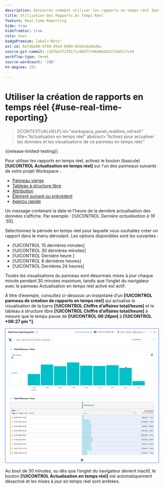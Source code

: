 ```yaml
---
description: Découvrez comment utiliser les rapports en temps réel dans Analysis Workspace.
title: Utilisation Des Rapports En Temps Réel
feature: Real-time Reporting
hide: true
hidefromtoc: true
role: User
badgePremium: label="Beta"
exl-id: 6e7dba80-5fb9-4554-b989-85eb54a4bd6a
source-git-commit: c26fbe37270171c80d77c96966dd21f2dd7c7ce9
workflow-type: tm+mt
source-wordcount: '198'
ht-degree: 15%

---
```


# Utiliser la création de rapports en temps réel {#use-real-time-reporting}

>[!CONTEXTUALHELP]
>id="workspace_panel_realtime_refresh"
>title="Actualisation en temps réel"
>abstract="Activez pour actualiser les données et les visualisations de ce panneau en temps réel."

{{release-limited-testing}}

Pour utiliser les rapports en temps réel, activez le bouton (bascule) **[!UICONTROL Actualisation en temps réel]** sur l’un des panneaux suivants de votre projet Workspace :

* [Panneau vierge](/help/analysis-workspace/c-panels/blank-panel.md)
* [Tableau à structure libre](/help/analysis-workspace/c-panels/freeform-panel.md)
* [Attribution](/help/analysis-workspace/c-panels/attribution.md)
* [Élément suivant ou précédent](/help/analysis-workspace/c-panels/next-previous.md)
* [Aperçu rapide](/help/analysis-workspace/c-panels/quickinsight.md)

Un message contenant la date et l’heure de la dernière actualisation des données s’affiche. Par exemple : [!UICONTROL  *Dernière actualisation à 19 :55*].

Sélectionnez la période en temps réel pour laquelle vous souhaitez créer un rapport dans le menu déroulant. Les options disponibles sont les suivantes :

* [!UICONTROL 15 dernières minutes]
* [!UICONTROL 30 dernières minutes]
* [!UICONTROL Dernière heure ]
* [!UICONTROL 8 dernières heures]
* [!UICONTROL Dernières 24 heures]

Toutes les visualisations du panneau sont désormais mises à jour chaque minute pendant 30 minutes maximum, tandis que l’onglet du navigateur avec le panneau Actualisation en temps réel activé est actif.

À titre d’exemple, consultez ci-dessous un instantané d’un **[!UICONTROL panneau de création de rapports en temps réel]** qui actualise la visualisation de la barre **[!UICONTROL Chiffre d’affaires total/heure]** et le tableau à structure libre **[!UICONTROL Chiffre d’affaires total/heure]** à mesure que le temps passe de **[!UICONTROL *06:26pm*]** à **[!UICONTROL *06:27 pm *]**.

![Actualisation en temps réel](assets/real-time-refresh.gif)

Au bout de 30 minutes, ou dès que l’onglet du navigateur devient inactif, le bouton **[!UICONTROL Actualisation en temps réel]** est automatiquement désactivé et les mises à jour en temps réel sont arrêtées.
